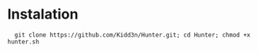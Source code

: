 # Instalation

```
  git clone https://github.com/Kidd3n/Hunter.git; cd Hunter; chmod +x hunter.sh
```
